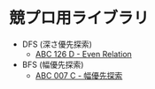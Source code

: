 # 競プロ用ライブラリ

- DFS (深さ優先探索)
    - [ABC 126 D - Even Relation](https://github.com/BEN2suzuka/proconlib/blob/master/bfs.cpp)
- BFS (幅優先探索)
    - [ABC 007 C - 幅優先探索](https://github.com/BEN2suzuka/proconlib/blob/master/bfs.cpp)